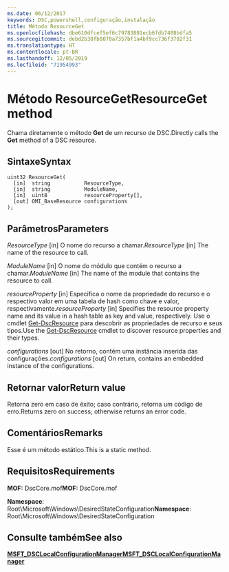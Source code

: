 ```yaml
---
ms.date: 06/12/2017
keywords: DSC,powershell,configuração,instalação
title: Método ResourceGet
ms.openlocfilehash: dbe610dfcef5ef6c79783801ecb6fdb7408bdfa5
ms.sourcegitcommit: debd2b38fb8070a7357bf1a4bf9cc736f3702f31
ms.translationtype: HT
ms.contentlocale: pt-BR
ms.lasthandoff: 12/05/2019
ms.locfileid: "71954993"
---
```

# <a name="resourceget-method"></a><span data-ttu-id="73078-103">Método ResourceGet</span><span class="sxs-lookup"><span data-stu-id="73078-103">ResourceGet method</span></span>

<span data-ttu-id="73078-104">Chama diretamente o método **Get** de um recurso de DSC.</span><span class="sxs-lookup"><span data-stu-id="73078-104">Directly calls the **Get** method of a DSC resource.</span></span>

## <a name="syntax"></a><span data-ttu-id="73078-105">Sintaxe</span><span class="sxs-lookup"><span data-stu-id="73078-105">Syntax</span></span>

```mof
uint32 ResourceGet(
  [in]  string           ResourceType,
  [in]  string           ModuleName,
  [in]  uint8            resourceProperty[],
  [out] OMI_BaseResource configurations
);
```

## <a name="parameters"></a><span data-ttu-id="73078-106">Parâmetros</span><span class="sxs-lookup"><span data-stu-id="73078-106">Parameters</span></span>

<span data-ttu-id="73078-107">*ResourceType* \[in\] O nome do recurso a chamar.</span><span class="sxs-lookup"><span data-stu-id="73078-107">*ResourceType* \[in\] The name of the resource to call.</span></span>

<span data-ttu-id="73078-108">*ModuleName* \[in\] O nome do módulo que contém o recurso a chamar.</span><span class="sxs-lookup"><span data-stu-id="73078-108">*ModuleName* \[in\] The name of the module that contains the resource to call.</span></span>

<span data-ttu-id="73078-109">*resourceProperty* \[in\] Especifica o nome da propriedade do recurso e o respectivo valor em uma tabela de hash como chave e valor, respectivamente.</span><span class="sxs-lookup"><span data-stu-id="73078-109">*resourceProperty* \[in\] Specifies the resource property name and its value in a hash table as key and value, respectively.</span></span> <span data-ttu-id="73078-110">Use o cmdlet [Get-DscResource](/powershell/module/PSDesiredStateConfiguration/Get-DscResource) para descobrir as propriedades de recurso e seus tipos.</span><span class="sxs-lookup"><span data-stu-id="73078-110">Use the [Get-DscResource](/powershell/module/PSDesiredStateConfiguration/Get-DscResource) cmdlet to discover resource properties and their types.</span></span>

<span data-ttu-id="73078-111">*configurations* \[out\] No retorno, contém uma instância inserida das configurações.</span><span class="sxs-lookup"><span data-stu-id="73078-111">*configurations* \[out\] On return, contains an embedded instance of the configurations.</span></span>

## <a name="return-value"></a><span data-ttu-id="73078-112">Retornar valor</span><span class="sxs-lookup"><span data-stu-id="73078-112">Return value</span></span>

<span data-ttu-id="73078-113">Retorna zero em caso de êxito; caso contrário, retorna um código de erro.</span><span class="sxs-lookup"><span data-stu-id="73078-113">Returns zero on success; otherwise returns an error code.</span></span>

## <a name="remarks"></a><span data-ttu-id="73078-114">Comentários</span><span class="sxs-lookup"><span data-stu-id="73078-114">Remarks</span></span>

<span data-ttu-id="73078-115">Esse é um método estático.</span><span class="sxs-lookup"><span data-stu-id="73078-115">This is a static method.</span></span>

## <a name="requirements"></a><span data-ttu-id="73078-116">Requisitos</span><span class="sxs-lookup"><span data-stu-id="73078-116">Requirements</span></span>

<span data-ttu-id="73078-117">**MOF:** DscCore.mof</span><span class="sxs-lookup"><span data-stu-id="73078-117">**MOF:** DscCore.mof</span></span>

<span data-ttu-id="73078-118">**Namespace**: Root\Microsoft\Windows\DesiredStateConfiguration</span><span class="sxs-lookup"><span data-stu-id="73078-118">**Namespace**: Root\Microsoft\Windows\DesiredStateConfiguration</span></span>

## <a name="see-also"></a><span data-ttu-id="73078-119">Consulte também</span><span class="sxs-lookup"><span data-stu-id="73078-119">See also</span></span>

[<span data-ttu-id="73078-120">**MSFT_DSCLocalConfigurationManager**</span><span class="sxs-lookup"><span data-stu-id="73078-120">**MSFT_DSCLocalConfigurationManager**</span></span>](msft-dsclocalconfigurationmanager.md)

